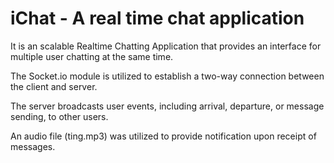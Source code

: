 # iChat - A real time chat application

It is an scalable Realtime Chatting Application that provides an interface for multiple user chatting at the same time.

The Socket.io module is utilized to establish a two-way connection between the client and server.

The server broadcasts user events, including arrival, departure, or message sending, to other users.

An audio file (ting.mp3) was utilized to provide notification upon receipt of messages.

